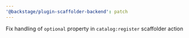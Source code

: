 ```yaml
---
'@backstage/plugin-scaffolder-backend': patch
---
```


Fix handling of `optional` property in `catalog:register` scaffolder action
